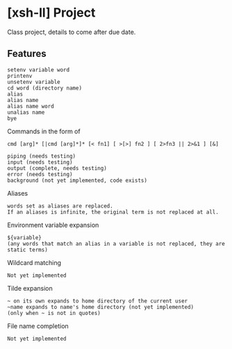 # [xsh-ll] Project
Class project, details to come after due date.

## Features
```
setenv variable word
printenv
unsetenv variable
cd word (directory name)
alias
alias name
alias name word
unalias name
bye
```

Commands in the form of
```
cmd [arg]* [|cmd [arg]*]* [< fn1] [ >[>] fn2 ] [ 2>fn3 || 2>&1 ] [&]
```

```
piping (needs testing)
input (needs testing)
output (complete, needs testing)
error (needs testing)
background (not yet implemented, code exists)
```

Aliases
```
words set as aliases are replaced.
If an aliases is infinite, the original term is not replaced at all.
```

Environment variable expansion 
```
${variable}
(any words that match an alias in a variable is not replaced, they are static terms)
```

Wildcard matching
```
Not yet implemented
```

Tilde expansion
```
~ on its own expands to home directory of the current user
~name expands to name's home directory (not yet implemented)
(only when ~ is not in quotes)
```

File name completion
```
Not yet implemented
```

